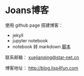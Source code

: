 # Joans博客

使用 github page 搭建博客：

* jekyll
* jupyter notebook
* notebook 转 markdown [脚本](notebook-to-md.sh)







联系邮箱： xuejianqing@star-net.cn

博客地址： http://blog.lisp4fun.com





